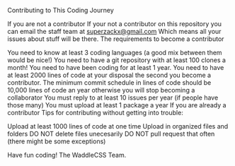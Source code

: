 Contributing to This Coding Journey

If you are not a contributor
If your not a contributor on this repository you can email the staff team at superzackx@gmail.com Which means all your issues about stuff will be there. The requirements to become a contributor

You need to know at least 3 coding languages (a good mix between them would be nice!)
You need to have a git repository with at least 100 clones a month!
You need to have been coding for at least 1 year.
You need to have at least 2000 lines of code at your disposal the second you become a contributor.
The minimum commit schedule in lines of code should be 10,000 lines of code an year otherwise you will stop becoming a collaborator
You must reply to at least 10 issues per year (if people have those many)
You must upload at least 1 package a year
If you are already a contributor
Tips for contributing without getting into trouble:

Upload at least 1000 lines of code at one time
Upload in organized files and folders
DO NOT delete files unecesarily
DO NOT pull request that often (there might be some exceptions)

Have fun coding!
The WaddleCSS Team.
